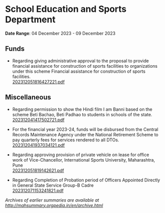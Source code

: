 # School Education and Sports Department

**Date Range**: 04 December 2023 - 09 December 2023


## Funds
- Regarding giving administrative approval to the proposal to provide financial assistance for construction of sports facilities to organizations under this scheme Financial assistance for construction of sports facilities.\
  [202312051816427221.pdf](https://gr.maharashtra.gov.in/Site/Upload/Government%20Resolutions/English/202312051816427221.pdf)

## Miscellaneous
- Regarding permission to show the Hindi film I am Banni based on the scheme Beti Bachao, Beti Padhao to students in schools of the state.\
  [202312041417502721.pdf](https://gr.maharashtra.gov.in/Site/Upload/Government%20Resolutions/English/202312041417502721.pdf)

- For the financial year 2023-24, funds will be disbursed from the Central Records Maintenance Agency under the National Retirement Scheme to pay quarterly fees for services rendered to all DTOs.\
  [202312041937034121.pdf](https://gr.maharashtra.gov.in/Site/Upload/Government%20Resolutions/English/202312041937034121.pdf)

- Regarding approving provision of private vehicle on lease for office work of Vice-Chancellor, International Sports University, Maharashtra, Pune\
  [202312051819142621.pdf](https://gr.maharashtra.gov.in/Site/Upload/Government%20Resolutions/English/202312051819142621.pdf)

- Regarding Completion of Probation period of Officers Appointed Directly in General State Service Group-B Cadre\
  [202312071153241821.pdf](https://gr.maharashtra.gov.in/Site/Upload/Government%20Resolutions/English/202312071153241821.pdf)


*Archives of earlier summaries are available at http://mahsummary.orgpedia.in/en/archive.html*
